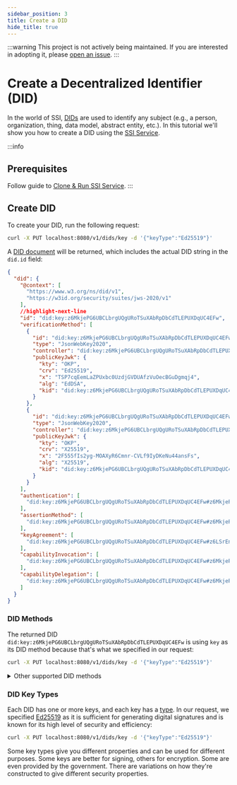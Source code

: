```yaml
---
sidebar_position: 3
title: Create a DID
hide_title: true
---
```


:::warning
This project is not actively being maintained. If you are interested in adopting it, please [open an issue](https://github.com/TBD54566975/ssi-service).
:::

# Create a Decentralized Identifier (DID)

In the world of SSI, [DIDs](/docs/web5/learn/decentralized-identifiers) are used to identify any subject (e.g., a person, organization, thing, data model, abstract entity, etc.). In this tutorial we'll show you how to create a DID using the [SSI Service](https://github.com/TBD54566975/ssi-service). 

:::info
## Prerequisites

Follow guide to [Clone & Run SSI Service](run-ssi-service).
:::

## Create DID

To create your DID, run the following request:

```bash
curl -X PUT localhost:8080/v1/dids/key -d '{"keyType":"Ed25519"}'
```

A [DID document](/docs/glossary#did-document) will be returned, which includes the actual DID string in the `did.id` field:

```json
{
  "did": {
    "@context": [
      "https://www.w3.org/ns/did/v1",
      "https://w3id.org/security/suites/jws-2020/v1"
    ],
    //highlight-next-line
    "id": "did:key:z6MkjePG6UBCLbrgUQgURoTSuXAbRpDbCdTLEPUXDqUC4EFw",
    "verificationMethod": [
      {
        "id": "did:key:z6MkjePG6UBCLbrgUQgURoTSuXAbRpDbCdTLEPUXDqUC4EFw#z6MkjePG6UBCLbrgUQgURoTSuXAbRpDbCdTLEPUXDqUC4EFw",
        "type": "JsonWebKey2020",
        "controller": "did:key:z6MkjePG6UBCLbrgUQgURoTSuXAbRpDbCdTLEPUXDqUC4EFw",
        "publicKeyJwk": {
          "kty": "OKP",
          "crv": "Ed25519",
          "x": "TSP7cqEemLaZPUxbc0UzdjGVDUAfzVuOecBGuDgmqj4",
          "alg": "EdDSA",
          "kid": "did:key:z6MkjePG6UBCLbrgUQgURoTSuXAbRpDbCdTLEPUXDqUC4EFw"
        }
      },
      {
        "id": "did:key:z6MkjePG6UBCLbrgUQgURoTSuXAbRpDbCdTLEPUXDqUC4EFw#z6LSrEnnMyZnZbaUw9WNvWogpwAdUgnfn4nXxjwaVqYVMDwp",
        "type": "JsonWebKey2020",
        "controller": "did:key:z6MkjePG6UBCLbrgUQgURoTSuXAbRpDbCdTLEPUXDqUC4EFw",
        "publicKeyJwk": {
          "kty": "OKP",
          "crv": "X25519",
          "x": "2F555fIs2yg-MOAXyR6Cmnr-CVLf9IyDKeNu44ansFs",
          "alg": "X25519",
          "kid": "did:key:z6MkjePG6UBCLbrgUQgURoTSuXAbRpDbCdTLEPUXDqUC4EFw"
        }
      }
    ],
    "authentication": [
      "did:key:z6MkjePG6UBCLbrgUQgURoTSuXAbRpDbCdTLEPUXDqUC4EFw#z6MkjePG6UBCLbrgUQgURoTSuXAbRpDbCdTLEPUXDqUC4EFw"
    ],
    "assertionMethod": [
      "did:key:z6MkjePG6UBCLbrgUQgURoTSuXAbRpDbCdTLEPUXDqUC4EFw#z6MkjePG6UBCLbrgUQgURoTSuXAbRpDbCdTLEPUXDqUC4EFw"
    ],
    "keyAgreement": [
      "did:key:z6MkjePG6UBCLbrgUQgURoTSuXAbRpDbCdTLEPUXDqUC4EFw#z6LSrEnnMyZnZbaUw9WNvWogpwAdUgnfn4nXxjwaVqYVMDwp"
    ],
    "capabilityInvocation": [
      "did:key:z6MkjePG6UBCLbrgUQgURoTSuXAbRpDbCdTLEPUXDqUC4EFw#z6MkjePG6UBCLbrgUQgURoTSuXAbRpDbCdTLEPUXDqUC4EFw"
    ],
    "capabilityDelegation": [
      "did:key:z6MkjePG6UBCLbrgUQgURoTSuXAbRpDbCdTLEPUXDqUC4EFw#z6MkjePG6UBCLbrgUQgURoTSuXAbRpDbCdTLEPUXDqUC4EFw"
    ]
  }
}
```

### DID Methods
The returned DID `did:key:z6MkjePG6UBCLbrgUQgURoTSuXAbRpDbCdTLEPUXDqUC4EFw` is using `key` as its DID method because that's what we specified in our request:

```bash
curl -X PUT localhost:8080/v1/dids/key -d '{"keyType":"Ed25519"}'
```

<details>
<summary>Other supported DID methods</summary>

SSI Service also supports `ion` and `web` DID methods.

** Create DID using `ion` DID method:**

```bash
curl -X PUT localhost:8080/v1/dids/ion -d '{"keyType":"Ed25519"}'
```

<details>
<summary>Example Response</summary>

```json
{
  "did": {
    "@context": [
      "https://www.w3.org/ns/did/v1",
      {
        "@base": "did:ion:EiC3OsN-t0aPBr1ofd8G5F3jJiqEbzn5WAJZGkplSZqecA"
      }
    ],
    "id": "did:ion:EiC3OsN-t0aPBr1ofd8G5F3jJiqEbzn5WAJZGkplSZqecA",
    "verificationMethod": [
      {
        "id": "#719a47d1-ae9b-4794-86df-a1cca70f5d51",
        "type": "Ed25519",
        "controller": "did:ion:EiC3OsN-t0aPBr1ofd8G5F3jJiqEbzn5WAJZGkplSZqecA",
        "publicKeyJwk": {
          "kty": "OKP",
          "crv": "Ed25519",
          "x": "eJQx_gSzD6PYjMbXYS0c-iZgQXs_VR91K-6bbFSOudY",
          "alg": "EdDSA",
          "kid": "226a15b6-3893-4e8e-87b5-001fe5139999"
        }
      }
    ],
    "authentication": [
      "#719a47d1-ae9b-4794-86df-a1cca70f5d51"
    ],
    "assertionMethod": [
      "#719a47d1-ae9b-4794-86df-a1cca70f5d51"
    ]
  }
}
```

</details>

** Create DID using `web` DID method:**

The [`did:web` Method Specification](https://w3c-ccg.github.io/did-method-web/) describes a DID method that uses an existing web domain to host and establish trust for a DID Document.

It relies on the controller of an existing domain to host a custom file with the contents of the DID Document they want to expose. The SSI Service facilitates creation of a `did:web`, which you then must update on the domain you control.

:::info
**Prerequisites**
* You control an existing domain (e.g. like `https://www.example.com`).
* You are able to host files in a path within that origin (e.g. you can host the file returned by `https://www.example.com/.well-known/did.json`).
:::

```bash
curl -X PUT 'localhost:3000/v1/dids/web' -d '{
  "keyType": "Ed25519",
  "options": {
    "didWebId": "did:web:example.com"
  }
}'
```

<details>
<summary>Example Response</summary>

```json
{
  "did": {
    "@context": "https://www.w3.org/ns/did/v1",
    "id": "did:web:example.com",
    "verificationMethod": [
      {
        "id": "did:web:example.com",
        "type": "JsonWebKey2020",
        "controller": "did:web:example.com#owner",
        "publicKeyJwk": {
          "kty": "OKP",
          "crv": "Ed25519",
          "x": "TuAM4Ro4q5_cFMarCHmOm-1c7NaxBxvoEe7-x7K7xhw",
          "alg": "EdDSA",
          "kid": "did:web:example.com#owner"
        }
      }
    ],
    "authentication": [
      [
        "did:web:example.com#owner"
      ]
    ],
    "assertionMethod": [
      [
        "did:web:example.com#owner"
      ]
    ]
  }
}
```

</details>

For a `did:web` DID, you then have to ensure that the URL `<domain_name>/.well-known/did.json` resolves to the content of the value of the DID property from the response. In our example, we would have to make sure that the URL https://example.com/.well-known/did.json returns the JSON object described in the Example Response above.

To ensure that the SSI Service considers the created did:web to be valid, let's make a `GET` request:

```bash
curl 'localhost:3000/v1/dids/resolver/did:web:example.com'
```

<details>
<summary>Example Response</summary>

```bash
{
  "didResolutionMetadata": {
    "ContentType": "application/json"
  },
  "didDocument": {
    "@context": "https://www.w3.org/ns/did/v1",
    "id": "did:web:example.com",
    "verificationMethod": [
      {
        "id": "did:web:example.com",
        "type": "JsonWebKey2020",
        "controller": "did:web:example.com#owner",
        "publicKeyJwk": {
          "kty": "OKP",
          "crv": "Ed25519",
          "x": "TuAM4Ro4q5_cFMarCHmOm-1c7NaxBxvoEe7-x7K7xhw",
          "alg": "EdDSA",
          "kid": "did:web:example.com#owner"
        }
      }
    ],
    "authentication": [
      [
        "did:web:example.com#owner"
      ]
    ],
    "assertionMethod": [
      [
        "did:web:example.com#owner"
      ]
    ]
  },
  "didDocumentMetadata": {}
}
```

</details>


Learn more about [DID methods](https://www.w3.org/TR/did-spec-registries/#did-methods).

</details>

### DID Key Types
Each DID has one or more keys, and each key has a [type](https://w3c-ccg.github.io/did-method-key/#format). In our request, we specified [Ed25519](https://ed25519.cr.yp.to/) as it is sufficient for generating digital signatures and is known for its high level of security and efficiency:

```bash
curl -X PUT localhost:8080/v1/dids/key -d '{"keyType":"Ed25519"}'
```

Some key types give you different properties and can be used for different purposes. Some keys are better for signing, others for encryption. Some are even provided by the government. There are variations on how they're constructed to give different security properties.
